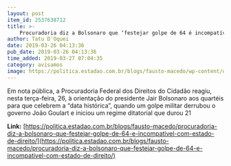 ```yaml
---
layout: post
item_id: 2537638712
title: >-
    Procuradoria diz a Bolsonaro que ‘festejar golpe de 64 é incompatível com Estado de Direito’
author: Tatu D'Oquei
date: 2019-03-26 04:13:36
pub_date: 2019-03-26 04:13:36
time_added: 2019-03-27 07:04:35
category: avisamos
image: https://politica.estadao.com.br/blogs/fausto-macedo/wp-content/uploads/sites/41/2019/01/bosloanro.jpg
---
```


Em nota pública, a Procuradoria Federal dos Direitos do Cidadão reagiu, nesta terça-feira, 26, à orientação do presidente Jair Bolsonaro aos quartéis para que celebrem a “data histórica”, quando um golpe militar derrubou o governo João Goulart e iniciou um regime ditatorial que durou 21

**Link:** [https://politica.estadao.com.br/blogs/fausto-macedo/procuradoria-diz-a-bolsonaro-que-festejar-golpe-de-64-e-incompativel-com-estado-de-direito/](https://politica.estadao.com.br/blogs/fausto-macedo/procuradoria-diz-a-bolsonaro-que-festejar-golpe-de-64-e-incompativel-com-estado-de-direito/)

